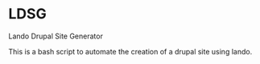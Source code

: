# LDSG
Lando Drupal Site Generator

This is a bash script to automate the creation of a drupal site using lando.
